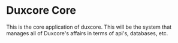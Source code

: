 # Duxcore Core

This is the core application of duxcore.  This will be the system that manages all of Duxcore's affairs in terms of api's, databases, etc.
